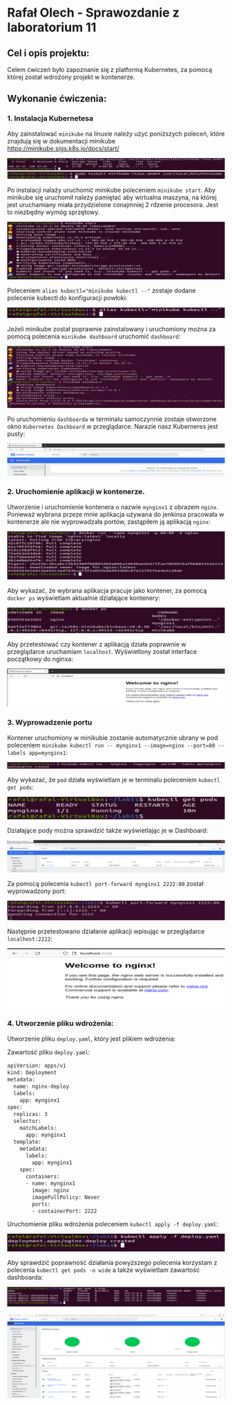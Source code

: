# Rafał Olech - Sprawozdanie z laboratorium 11

## Cel i opis projektu:

Celem ćwiczeń było zapoznanie się z platformą Kubernetes, za pomocą której został wdrożony projekt w kontenerze. 



## Wykonanie ćwiczenia:

### 1. Instalacja Kubernetesa


Aby zainstalować `minikube` na linuxie należy użyć poniższych poleceń, które znajdują się w dokumentacji minikube https://minikube.sigs.k8s.io/docs/start/

![img](curl.PNG)
![img](minikube_install.PNG)


Po instalacji nalaży uruchomić minikube poleceniem `minikube start`. Aby minikube się uruchomił należy pamiętać aby wirtualna maszyna, na której jest uruchamiany miała przydzielone conajmniej 2 rdzenie procesora. Jest to niezbędny wymóg sprzętowy. 

![img](minikube_start.PNG)


Poleceniem `alias kubectl="minikube kubectl --"` zostaje dodane polecenie kubectl do konfiguracji powłoki:
 
![img](alias.PNG)


Jeżeli minikube został poprawnie zainstalowany i uruchomiony można za pomocą polecenia `minikube dashboard` uruchomić `dashboard`:

![img](start_dashboard.PNG)


Po uruchomieniu `dashboarda` w terminalu samoczynnie zostaje otworzone okno `Kubernetes Dashboard` w przeglądarce. Narazie nasz Kuberneres jest pusty:

![img](dashboard.PNG)


### 2. Uruchomienie aplikacji w kontenerze.


Utworzenie i uruchomienie kontenera o nazwie `mynginx1` z obrazem `nginx`. Ponieważ wybrana przeze mnie aplikacja używana do jenkinsa pracowała w kontenerze ale nie wyprowadzała portów, zastąpiłem ją aplikacją `nginx`:

![img](nginx_docker_run.PNG)


Aby wykazać, że wybrana aplikacja pracuje jako kontener, za pomocą `docker ps` wyświetlam aktualnie działające kontenery:

![img](docker_ps.PNG)


Aby przetestować czy kontener z aplikacją działa poprawnie w przeglądarce uruchamiam `localhost`. Wyświetlony został interface początkowy do nginxa:

![img](welcome_to_nginx.PNG)


### 3. Wyprowadzenie portu


Kontener uruchomiony w minikubie zostanie automatycznie ubrany w pod poleceniem `minikube kubectl run -- mynginx1 --image=nginx --port=80 --labels app=mynginx1`:

![img](pod_komenda.PNG)


Aby wykazać, że `pod` działa wyświetlam je w terminalu poleceniem `kubectl get pods`:

![img](kubectl_get_pods.PNG)


Działające pody można sprawdzić także wyświetlając je w Dashboard:

![img](dashboard_pods.PNG)


Za pomocą polecenia `kubectl port-forward mynginx1 2222:80` został wyprowadzony port:

![img](port_forward_terminal.PNG)


Następnie przetestowano działanie aplikacji wpisując w przeglądarce `localhost:2222`:

![img](port_forward_przegl%C4%85darka.PNG)


### 4. Utworzenie pliku wdrożenia:


Utworzenie pliku `deploy.yaml`, który jest plikiem wdrożenia:

Zawartość pliku `deploy.yaml`:

```
apiVersion: apps/v1
kind: Deployment
metadata:
  name: nginx-deploy
  labels:
    app: mynginx1
spec:
  replicas: 3
  selector:
    matchLabels:
      app: mynginx1
  template:
    metadata:
      labels:
        app: mynginx1
    spec:
      containers:
      - name: mynginx1
        image: nginx
        imagePullPolicy: Never
        ports:
        - containerPort: 2222
```


Uruchomienie pliku wdrożenia poleceniem `kubectl apply -f deploy.yaml`:

![img](kubectl_apply.PNG)


Aby sprawdzić poprawność działania powyższego polecenia korzystam z polecenia `kubectl get pods -o wide` a także wyświetlam zawartość dashboarda:

![img](wide.PNG)

![img](dashboard_ostatni.PNG)
